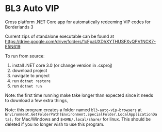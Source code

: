 # BL3 Auto VIP

Cross platform .NET Core app for automatically redeeming VIP codes for Borderlands 3

Current zips of standalone executable can be found at
https://drive.google.com/drive/folders/1cFpaUXDhXYTHUSFXvQPV1NCK7-E5N619


To run from source:
1. install .NET core 3.0 (or change version in .csproj)
2. download project
3. navigate to project
4. run `dotnet restore`
5. run `dotnet run`


Note: the first time running make take longer than expected since it needs to download a few extra things,

Note: this program creates a folder named `bl3-auto-vip-browsers` at `Environment.GetFolderPath(Environment.SpecialFolder.LocalApplicationData);`
for Mac/Windows and `$HOME/.local/share/` for linux. This should be deleted if you no longer wish to use this program.
